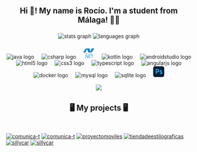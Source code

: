 <h2 align="center">Hi 👋! My name is Rocío. I'm a student from Málaga! 👩‍💻</h2>

###

<div align="center">
  <img src="https://github-readme-stats.vercel.app/api?username=rocigonf&hide_title=false&hide_rank=false&show_icons=true&include_all_commits=true&count_private=true&disable_animations=false&theme=radical&locale=en&hide_border=false&hide=contribs,prs" height="150" alt="stats graph"  />
  <img src="https://github-readme-stats.vercel.app/api/top-langs?username=rocigonf&locale=en&hide_title=false&layout=compact&card_width=320&langs_count=5&theme=radical&hide_border=false" height="150" alt="languages graph"  />
</div>

###

<div align="center">
  <img src="https://cdn.jsdelivr.net/gh/devicons/devicon/icons/java/java-original.svg" height="30" alt="java logo"  />
  <img width="12" />
  <img src="https://cdn.jsdelivr.net/gh/devicons/devicon/icons/csharp/csharp-original.svg" height="30" alt="csharp logo"  />
  <img width="12" />
  <img src="https://raw.githubusercontent.com/devicons/devicon/6910f0503efdd315c8f9b858234310c06e04d9c0/icons/dot-net/dot-net-plain-wordmark.svg" height="30" alt="dotnet logo"  />
  <img width="12" />
  <img src="https://cdn.jsdelivr.net/gh/devicons/devicon/icons/kotlin/kotlin-original.svg" height="30" alt="kotlin logo"  />
  <img width="12" />
  <img src="https://cdn.jsdelivr.net/gh/devicons/devicon/icons/androidstudio/androidstudio-original.svg" height="30" alt="androidstudio logo"  />
  <img width="12" />
  <img src="https://cdn.jsdelivr.net/gh/devicons/devicon/icons/html5/html5-original.svg" height="30" alt="html5 logo"  />
  <img width="12" />
  <img src="https://cdn.jsdelivr.net/gh/devicons/devicon/icons/css3/css3-original.svg" height="30" alt="css3 logo"  />
  <img width="12" />
  <img src="https://cdn.jsdelivr.net/gh/devicons/devicon/icons/typescript/typescript-original.svg" height="30" alt="typescript logo"  />
  <img width="12" />
  <img src="https://cdn.jsdelivr.net/gh/devicons/devicon/icons/angularjs/angularjs-original.svg" height="30" alt="angularjs logo"  />
  <img width="12" />
  <img src="https://cdn.jsdelivr.net/gh/devicons/devicon/icons/docker/docker-original.svg" height="30" alt="docker logo"  />
  <img width="12" />
  <img src="https://cdn.jsdelivr.net/gh/devicons/devicon/icons/mysql/mysql-original.svg" height="30" alt="mysql logo"  />
  <img width="12" />
  <img src="https://cdn.jsdelivr.net/gh/devicons/devicon/icons/sqlite/sqlite-original.svg" height="30" alt="sqlite logo"  />
  <img width="12" />
  <img src="https://raw.githubusercontent.com/devicons/devicon/6910f0503efdd315c8f9b858234310c06e04d9c0/icons/photoshop/photoshop-original.svg" height="30" alt="adobephotoshop logo"  />
</div>

<br>

<div align="center">
  <img height="200" src="https://media4.giphy.com/media/v1.Y2lkPTc5MGI3NjExYjJhZWkyZGdncTU4NnJwbXpueHhodnI4MnBibDk4bHhkYXNsYnVnayZlcD12MV9pbnRlcm5hbF9naWZfYnlfaWQmY3Q9Zw/OpVHqOO49aZgs4lUAU/giphy.webp"  />
</div>

###

<h2 align="center">🖥 My projects 🖥</h2> <br>

[<img src="https://github-readme-stats.vercel.app/api/pin/?username=rocigonf&repo=mixdrop&theme=radical" height="126" alt="comunica-t"/>](https://github.com/rocigonf/mixdrop)
[<img src="https://github-readme-stats.vercel.app/api/pin/?username=maria99r&repo=Comunica-t&theme=radical" height="126" alt="comunica-t"/>](https://github.com/maria99r/Comunica-t)
[<img src="https://github-readme-stats.vercel.app/api/pin/?username=rocigonf&repo=ProyectoMoviles&theme=radical" height="126" alt="proyectomoviles"/>](https://github.com/rocigonf/ProyectoMoviles)
[<img src="https://github-readme-stats.vercel.app/api/pin/?username=rocigonf&repo=TiendaDeEstilograficas&theme=radical" height="126" alt="tiendadeestilograficas"/>](https://github.com/rocigonf/TiendaDeEstilograficas)
[<img src="https://github.com/user-attachments/assets/6d0c5264-9e9c-4264-a8fb-9e7dd76a5c00" height="126" alt="sillycar"/>](https://www.youtube.com/watch?v=dQw4w9WgXcQ)
[<img src="https://github.com/user-attachments/assets/6d0c5264-9e9c-4264-a8fb-9e7dd76a5c00" height="126" alt="sillycar"/>](https://www.youtube.com/watch?v=dQw4w9WgXcQ)

